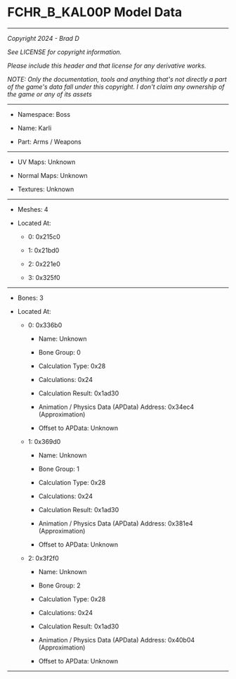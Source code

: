 # FCHR_B_KAL00P Model Data

---

*Copyright 2024 - Brad D*

*See LICENSE for copyright information.*

*Please include this header and that license for any derivative works.*

*NOTE: Only the documentation, tools and anything that's not directly a part of the game's data fall under this copyright. I don't claim any ownership of the game or any of its assets*

---

* Namespace: Boss

* Name: Karli

* Part: Arms / Weapons

---

* UV Maps: Unknown

* Normal Maps: Unknown

* Textures: Unknown

---

* Meshes: 4

* Located At:

  * 0: 0x215c0

  * 1: 0x21bd0

  * 2: 0x221e0

  * 3: 0x325f0

---

* Bones: 3

* Located At:

  * 0: 0x336b0

    * Name: Unknown

    * Bone Group: 0

    * Calculation Type: 0x28

    * Calculations: 0x24

    * Calculation Result: 0x1ad30

    * Animation / Physics Data (APData) Address: 0x34ec4 (Approximation)

    * Offset to APData: Unknown

  * 1: 0x369d0

    * Name: Unknown

    * Bone Group: 1

    * Calculation Type: 0x28

    * Calculations: 0x24

    * Calculation Result: 0x1ad30

    * Animation / Physics Data (APData) Address: 0x381e4 (Approximation)

    * Offset to APData: Unknown

  * 2: 0x3f2f0

    * Name: Unknown

    * Bone Group: 2

    * Calculation Type: 0x28

    * Calculations: 0x24

    * Calculation Result: 0x1ad30

    * Animation / Physics Data (APData) Address: 0x40b04 (Approximation)

    * Offset to APData: Unknown

---

